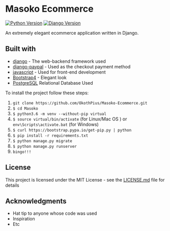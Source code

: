 # Masoko Ecommerce

[![Python Version](https://img.shields.io/badge/python-3.5-brightgreen.svg)](https://python.org)
[![Django Version](https://img.shields.io/badge/django-3.0.4-brightgreen.svg)](https://djangoproject.com)

An extremely elegant ecommerce application written in Django.

## Built with
* [django](https://www.djangoproject.com/download/) - The web-backend framework used
* [django-paypal](https://django-paypal.readthedocs.io/en/stable/) - Used as the checkout payment method
* [javascript](https://www.javascript.com/) - Used for front-end development
* [Bootstrap4](https://pypi.org/project/django-bootstrap4/) - Elegant look
* [PostgreSQL](https://www.postgresql.org/docs/) Relational Database Used

To install the project follow these steps:

1. `git clone https://github.com/OkothPius/Masoko-Ecommerce.git`
1. `$ cd Masoko`
1. `$ python3.6 -m venv --without-pip virtual`
1. `$ source virtual/bin/activate` (for Linux/Mac OS ) or `env\Scripts\activate.bat` (for Windows)
1. `$ curl https://bootstrap.pypa.io/get-pip.py | python`
1. `$ pip install -r requirements.txt`
1. `$ python manage.py migrate`
1. `$ python manage.py runserver`
1. `bingo!!!`

## License

This project is licensed under the MIT License - see the [LICENSE.md](LICENSE.md) file for details

## Acknowledgments
* Hat tip to anyone whose code was used
* Inspiration
* Etc



